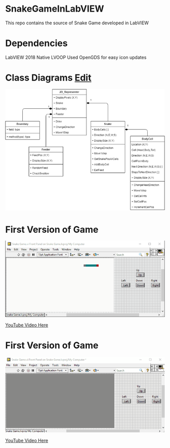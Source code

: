 # SnakeGameInLabVIEW
This repo contains the source of Snake Game developed in LabVIEW

# Dependencies
LabVIEW 2018
Native LVOOP
Used OpenGDS for easy icon updates

# Class Diagrams [Edit](https://app.diagrams.net/#Hdigiajay%2FSnakeGameInLabVIEW%2Fmaster%2FDocs%2FSnake%20Game%20in%20LabVIEW.png)
![Class Diagram](https://github.com/digiajay/SnakeGameInLabVIEW/blob/master/Docs/Snake%20Game%20in%20LabVIEW.png)



# First Version of Game
![Snake Game Basic Movements in LabVIEW](https://github.com/digiajay/SnakeGameInLabVIEW/blob/master/Docs/SnakeGameBasicMovements.gif)

[YouTube Video Here](https://www.youtube.com/watch?v=ztNvPG_1a_o)

# First Version of Game
![Snake Game Feed Eater](https://github.com/digiajay/SnakeGameInLabVIEW/blob/master/Docs/SnakeGameFeedEater.gif)

[YouTube Video Here](https://www.youtube.com/watch?v=l2sOo1quvmU)
